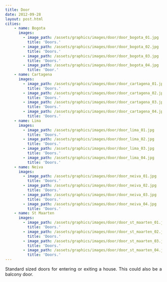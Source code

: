 ```yaml
---
title: Door
date: 2012-09-28
layout: post.html
cities:
    - name: Bogota
      images:
        - image_path: /assets/graphics/images/door/door_bogota_01.jpg
          title: 'Doors.'         
        - image_path: /assets/graphics/images/door/door_bogota_02.jpg
          title: 'Doors.'        
        - image_path: /assets/graphics/images/door/door_bogota_03.jpg
          title: 'Doors.'        
        - image_path: /assets/graphics/images/door/door_bogota_04.jpg
          title: 'Door.'        
    - name: Cartagena
      images:
        - image_path: /assets/graphics/images/door/door_cartagena_01.jpg
          title: 'Doors.'        
        - image_path: /assets/graphics/images/door/door_cartagena_02.jpg
          title: 'Doors.'        
        - image_path: /assets/graphics/images/door/door_cartagena_03.jpg
          title: 'Doors.'        
        - image_path: /assets/graphics/images/door/door_cartagena_04.jpg
          title: 'Doors.'        
    - name: Lima
      images:
        - image_path: /assets/graphics/images/door/door_lima_01.jpg
          title: 'Doors.'        
        - image_path: /assets/graphics/images/door/door_lima_02.jpg
          title: 'Doors.'        
        - image_path: /assets/graphics/images/door/door_lima_03.jpg
          title: 'Doors.'        
        - image_path: /assets/graphics/images/door/door_lima_04.jpg
          title: 'Doors.'        
    - name: Neiva
      images:
        - image_path: /assets/graphics/images/door/door_neiva_01.jpg
          title: 'Doors.'        
        - image_path: /assets/graphics/images/door/door_neiva_02.jpg
          title: 'Doors.'        
        - image_path: /assets/graphics/images/door/door_neiva_03.jpg
          title: 'Doors.'        
        - image_path: /assets/graphics/images/door/door_neiva_04.jpg
          title: 'Doors.'        
    - name: St Maarten
      images:
        - image_path: /assets/graphics/images/door/door_st_maarten_01.jpg
          title: 'Doors.'        
        - image_path: /assets/graphics/images/door/door_st_maarten_02.jpg
          title: 'Doors.'        
        - image_path: /assets/graphics/images/door/door_st_maarten_03.jpg
          title: 'Doors.'        
        - image_path: /assets/graphics/images/door/door_st_maarten_04.jpg
          title: 'Doors.'        
---
```

<p align="justify">
Standard sized doors for entering or exiting a house. This could also be a balcony door.
</p>